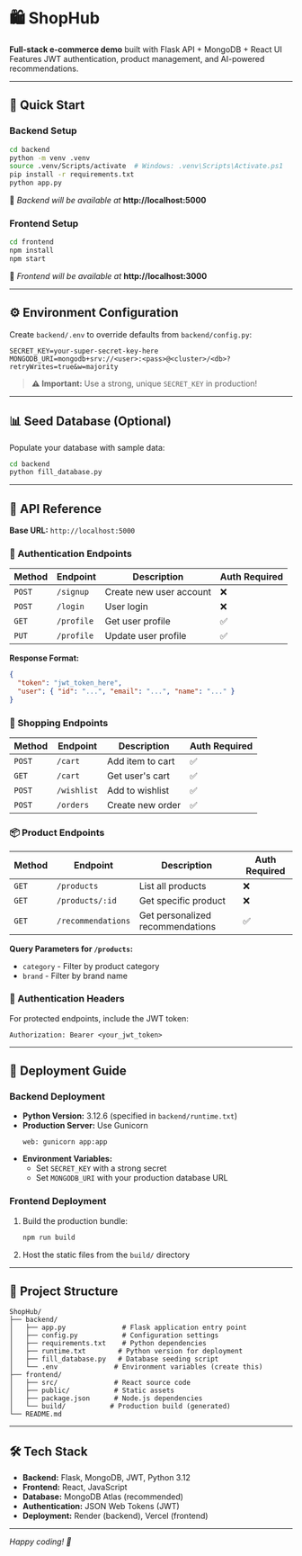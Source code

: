 # 🛍️ ShopHub

**Full-stack e-commerce demo** built with Flask API + MongoDB + React UI  
Features JWT authentication, product management, and AI-powered recommendations.

---

## 🚀 Quick Start

### Backend Setup
```bash
cd backend
python -m venv .venv
source .venv/Scripts/activate  # Windows: .venv\Scripts\Activate.ps1
pip install -r requirements.txt
python app.py
```
📍 *Backend will be available at* **http://localhost:5000**

### Frontend Setup
```bash
cd frontend
npm install
npm start
```
📍 *Frontend will be available at* **http://localhost:3000**

---

## ⚙️ Environment Configuration

Create `backend/.env` to override defaults from `backend/config.py`:

```env
SECRET_KEY=your-super-secret-key-here
MONGODB_URI=mongodb+srv://<user>:<pass>@<cluster>/<db>?retryWrites=true&w=majority
```

> **⚠️ Important:** Use a strong, unique `SECRET_KEY` in production!

---

## 📊 Seed Database (Optional)

Populate your database with sample data:

```bash
cd backend
python fill_database.py
```

---

## 🔌 API Reference

**Base URL:** `http://localhost:5000`

### 🔐 Authentication Endpoints

| Method | Endpoint | Description | Auth Required |
|--------|----------|-------------|---------------|
| `POST` | `/signup` | Create new user account | ❌ |
| `POST` | `/login` | User login | ❌ |
| `GET` | `/profile` | Get user profile | ✅ |
| `PUT` | `/profile` | Update user profile | ✅ |

**Response Format:**
```json
{
  "token": "jwt_token_here",
  "user": { "id": "...", "email": "...", "name": "..." }
}
```

### 🛒 Shopping Endpoints

| Method | Endpoint | Description | Auth Required |
|--------|----------|-------------|---------------|
| `POST` | `/cart` | Add item to cart | ✅ |
| `GET` | `/cart` | Get user's cart | ✅ |
| `POST` | `/wishlist` | Add to wishlist | ✅ |
| `POST` | `/orders` | Create new order | ✅ |

### 📦 Product Endpoints

| Method | Endpoint | Description | Auth Required |
|--------|----------|-------------|---------------|
| `GET` | `/products` | List all products | ❌ |
| `GET` | `/products/:id` | Get specific product | ❌ |
| `GET` | `/recommendations` | Get personalized recommendations | ✅ |

**Query Parameters for `/products`:**
- `category` - Filter by product category
- `brand` - Filter by brand name

### 🔑 Authentication Headers

For protected endpoints, include the JWT token:

```http
Authorization: Bearer <your_jwt_token>
```

---

## 🚢 Deployment Guide

### Backend Deployment
- **Python Version:** 3.12.6 (specified in `backend/runtime.txt`)
- **Production Server:** Use Gunicorn
  ```
  web: gunicorn app:app
  ```
- **Environment Variables:**
  - Set `SECRET_KEY` with a strong secret
  - Set `MONGODB_URI` with your production database URL

### Frontend Deployment
1. Build the production bundle:
   ```bash
   npm run build
   ```
2. Host the static files from the `build/` directory

---

## 📁 Project Structure

```
ShopHub/
├── backend/
│   ├── app.py              # Flask application entry point
│   ├── config.py           # Configuration settings
│   ├── requirements.txt    # Python dependencies
│   ├── runtime.txt        # Python version for deployment
│   ├── fill_database.py   # Database seeding script
│   └── .env              # Environment variables (create this)
├── frontend/
│   ├── src/              # React source code
│   ├── public/           # Static assets
│   ├── package.json      # Node.js dependencies
│   └── build/           # Production build (generated)
└── README.md
```

---

## 🛠️ Tech Stack

- **Backend:** Flask, MongoDB, JWT, Python 3.12
- **Frontend:** React, JavaScript
- **Database:** MongoDB Atlas (recommended)
- **Authentication:** JSON Web Tokens (JWT)
- **Deployment:** Render (backend),  Vercel (frontend)

---

*Happy coding! 🎉*
